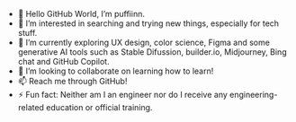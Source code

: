 - 👋 Hello GitHub World, I’m puffiinn.
- 👀 I’m interested in searching and trying new things, especially for tech stuff.
- 🌱 I’m currently exploring UX design, color science, Figma and some generative AI tools such as Stable Difussion, builder.io, Midjourney, Bing chat and GitHub Copilot.
- 💞️ I’m looking to collaborate on learning how to learn!
- 📫 Reach me through GitHub!
- ⚡ Fun fact: Neither am I an engineer nor do I receive any engineering-related education or official training.

<!---
puffiinn/puffiinn is a ✨ special ✨ repository because its `README.md` (this file) appears on your GitHub profile.
You can click the Preview link to take a look at your changes.
--->
